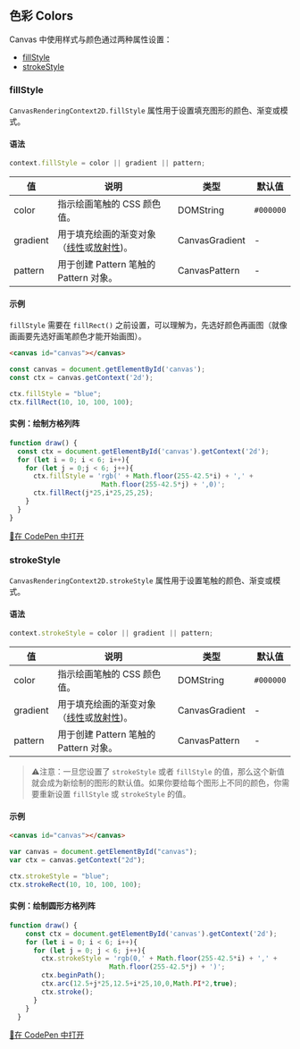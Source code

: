 ## 色彩 Colors

Canvas 中使用样式与颜色通过两种属性设置：

- [fillStyle](#fillstyle)
- [strokeStyle](#strokestyle)

### fillStyle

`CanvasRenderingContext2D.fillStyle` 属性用于设置填充图形的颜色、渐变或模式。

#### 语法

```js
context.fillStyle = color || gradient || pattern;
```

| 值       | 说明                                                         | 类型           | 默认值    |
| -------- | ------------------------------------------------------------ | -------------- | --------- |
| color    | 指示绘画笔触的 CSS 颜色值。                                  | DOMString      | `#000000` |
| gradient | 用于填充绘画的渐变对象（[线性](gradients.md)或[放射性](gradients.md))。 | CanvasGradient | -         |
| pattern  | 用于创建 Pattern 笔触的 Pattern 对象。                       | CanvasPattern  | -         |

#### 示例

`fillStyle` 需要在 `fillRect()` 之前设置，可以理解为，先选好颜色再画图（就像画画要先选好画笔颜色才能开始画图）。

```html
<canvas id="canvas"></canvas>
```

```js
const canvas = document.getElementById('canvas');
const ctx = canvas.getContext('2d');

ctx.fillStyle = "blue";
ctx.fillRect(10, 10, 100, 100);
```

#### 实例：绘制方格列阵

```js
function draw() {
  const ctx = document.getElementById('canvas').getContext('2d');
  for (let i = 0; i < 6; i++){
    for (let j = 0;j < 6; j++){
      ctx.fillStyle = 'rgb(' + Math.floor(255-42.5*i) + ',' +
                       Math.floor(255-42.5*j) + ',0)';
      ctx.fillRect(j*25,i*25,25,25);
    }
  }
}
```

<a target="_blank" href="https://codepen.io/mrsingsing/pen/yxOzpd">🔎在 CodePen 中打开</a>

### strokeStyle

`CanvasRenderingContext2D.strokeStyle` 属性用于设置笔触的颜色、渐变或模式。

#### 语法

```js
context.strokeStyle = color || gradient || pattern;
```

| 值       | 说明                                                         | 类型           | 默认值    |
| -------- | ------------------------------------------------------------ | -------------- | --------- |
| color    | 指示绘画笔触的 CSS 颜色值。                                  | DOMString      | `#000000` |
| gradient | 用于填充绘画的渐变对象（[线性](gradients.md)或[放射性](gradients.md))。 | CanvasGradient | -         |
| pattern  | 用于创建 Pattern 笔触的 Pattern 对象。                       | CanvasPattern  | -         |


> ⚠️注意：一旦您设置了 `strokeStyle` 或者 `fillStyle` 的值，那么这个新值就会成为新绘制的图形的默认值。如果你要给每个图形上不同的颜色，你需要重新设置 `fillStyle` 或 `strokeStyle` 的值。


#### 示例

```html
<canvas id="canvas"></canvas>
```

```js
var canvas = document.getElementById("canvas");
var ctx = canvas.getContext("2d");

ctx.strokeStyle = "blue";
ctx.strokeRect(10, 10, 100, 100);
```

#### 实例：绘制圆形方格列阵

```js
function draw() {
    const ctx = document.getElementById('canvas').getContext('2d');
    for (let i = 0; i < 6; i++){
      for (let j = 0; j < 6; j++){
        ctx.strokeStyle = 'rgb(0,' + Math.floor(255-42.5*i) + ',' +
                         Math.floor(255-42.5*j) + ')';
        ctx.beginPath();
        ctx.arc(12.5+j*25,12.5+i*25,10,0,Math.PI*2,true);
        ctx.stroke();
      }
    }
  }
```

<a target="_blank" href="https://codepen.io/mrsingsing/pen/jvWXxx">🔎在 CodePen 中打开</a>
